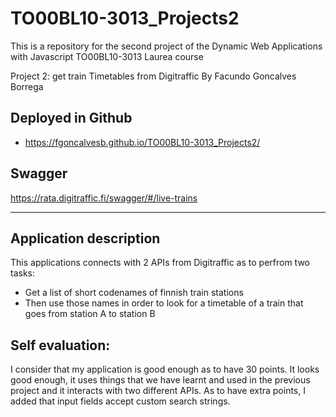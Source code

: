 # TO00BL10-3013_Projects2
This is a repository for the second project of the Dynamic Web Applications with Javascript TO00BL10-3013 Laurea course

Project 2: get train Timetables from Digitraffic
By Facundo Goncalves Borrega

## Deployed in Github
- https://fgoncalvesb.github.io/TO00BL10-3013_Projects2/

## Swagger
https://rata.digitraffic.fi/swagger/#/live-trains

---

## Application description

This applications connects with 2 APIs from Digitraffic as to perfrom two tasks:

 - Get a list of short codenames of finnish train stations
 - Then use those names in order to look for a timetable of a train that goes from station A to station B
 
## Self evaluation:

I consider that my application is good enough as to have 30 points. It looks good enough, it uses things that we have learnt and used in the previous project and it interacts with two different APIs. As to have extra points, I added that input fields accept custom search strings.
